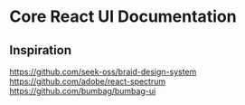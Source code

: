 # Core React UI Documentation

## Inspiration

https://github.com/seek-oss/braid-design-system
https://github.com/adobe/react-spectrum
https://github.com/bumbag/bumbag-ui
